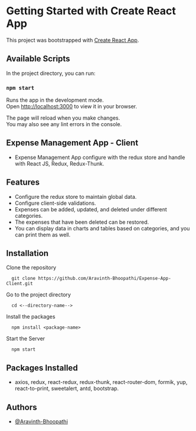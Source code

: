 # Getting Started with Create React App

This project was bootstrapped with [Create React App](https://github.com/facebook/create-react-app).

## Available Scripts

In the project directory, you can run:

### `npm start`

Runs the app in the development mode.\
Open [http://localhost:3000](http://localhost:3000) to view it in your browser.

The page will reload when you make changes.\
You may also see any lint errors in the console.

## Expense Management App - Client

- Expense Management App configure with the redux store and handle with React JS, Redux, Redux-Thunk.

## Features 

- Configure the redux store to maintain global data.
- Configure client-side validations.
- Expenses can be added, updated, and deleted under different categories.
- The expenses that have been deleted can be restored.
- You can display data in charts and tables based on categories, and you can print them as well.

## Installation

Clone the repository

```
  git clone https://github.com/Aravinth-Bhoopathi/Expense-App-Client.git
```

Go to the project directory

```
  cd <--directory-name-->
```

Install the packages
```
  npm install <package-name>
```

Start the Server
```
  npm start
```  

## Packages Installed

- axios, redux, react-redux, redux-thunk, react-router-dom, formik, yup, react-to-print, sweetalert, antd, bootstrap.

## Authors

- [@Aravinth-Bhoopathi](https://github.com/Aravinth-Bhoopathi)